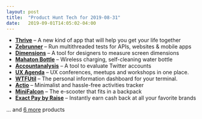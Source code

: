 ```yaml
---
layout: post
title:  "Product Hunt Tech for 2019-08-31"
date:   2019-09-01T14:05:02-04:00
---
```


* **[Thrive](https://www.producthunt.com/posts/thrive-b91dd4e7-5dcd-425b-a78c-227ca7cbfe03?utm_campaign=producthunt-api&utm_medium=api&utm_source=Application%3A+Daily+Digest+RSS+%28ID%3A+3202%29)** – A new kind of app that will help you get your life together
* **[Zebrunner](https://www.producthunt.com/posts/zebrunner?utm_campaign=producthunt-api&utm_medium=api&utm_source=Application%3A+Daily+Digest+RSS+%28ID%3A+3202%29)** – Run multithreaded tests for APIs, websites & mobile apps
* **[Dimensions](https://www.producthunt.com/posts/dimensions-3?utm_campaign=producthunt-api&utm_medium=api&utm_source=Application%3A+Daily+Digest+RSS+%28ID%3A+3202%29)** – A tool for designers to measure screen dimensions
* **[Mahaton Bottle](https://www.producthunt.com/posts/mahaton-bottle?utm_campaign=producthunt-api&utm_medium=api&utm_source=Application%3A+Daily+Digest+RSS+%28ID%3A+3202%29)** – Wireless charging, self-cleaning water bottle
* **[Accountanalysis](https://www.producthunt.com/posts/accountanalysis?utm_campaign=producthunt-api&utm_medium=api&utm_source=Application%3A+Daily+Digest+RSS+%28ID%3A+3202%29)** – A tool to evaluate Twitter accounts
* **[UX Agenda](https://www.producthunt.com/posts/ux-agenda?utm_campaign=producthunt-api&utm_medium=api&utm_source=Application%3A+Daily+Digest+RSS+%28ID%3A+3202%29)** – UX conferences, meetups and workshops in one place.
* **[WTFUtil](https://www.producthunt.com/posts/wtfutil?utm_campaign=producthunt-api&utm_medium=api&utm_source=Application%3A+Daily+Digest+RSS+%28ID%3A+3202%29)** – The personal information dashboard for your terminal.
* **[Actio](https://www.producthunt.com/posts/actio?utm_campaign=producthunt-api&utm_medium=api&utm_source=Application%3A+Daily+Digest+RSS+%28ID%3A+3202%29)** – Minimalist and hassle-free activities tracker
* **[MiniFalcon](https://www.producthunt.com/posts/minifalcon?utm_campaign=producthunt-api&utm_medium=api&utm_source=Application%3A+Daily+Digest+RSS+%28ID%3A+3202%29)** – The e-scooter that fits in a backpack
* **[Exact Pay by Raise](https://www.producthunt.com/posts/exact-pay-by-raise?utm_campaign=producthunt-api&utm_medium=api&utm_source=Application%3A+Daily+Digest+RSS+%28ID%3A+3202%29)** – Instantly earn cash back at all your favorite brands

… and [6 more](https://www.producthunt.com/tech) products